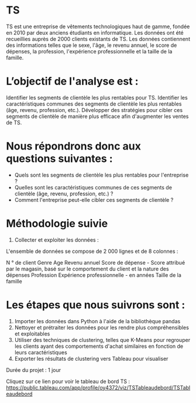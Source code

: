 # TS 

TS est une entreprise de vêtements technologiques haut de gamme, fondée en 2010 par deux anciens étudiants en informatique.
Les données ont été recueillies auprès de 2000 clients existants de TS.
Les données contiennent des informations telles que le sexe, l'âge, le revenu annuel, le score de dépenses, la profession, l'expérience professionnelle et la taille de la famille.

# L’objectif de l'analyse est :
Identifier les segments de clientèle les plus rentables pour TS.
Identifier les caractéristiques communes des segments de clientèle les plus rentables (âge, revenu, profession, etc.).
Développer des stratégies pour cibler ces segments de clientèle de manière plus efficace afin d'augmenter les ventes de TS.

# Nous répondrons donc aux questions suivantes :
- Quels sont les segments de clientèle les plus rentables pour l'entreprise ?
- Quelles sont les caractéristiques communes de ces segments de clientèle (âge, revenu, profession, etc.) ?
- Comment l'entreprise peut-elle cibler ces segments de clientèle ?


# Méthodologie suivie

1. Collecter et exploiter les données :

L'ensemble de données se compose de 2 000 lignes et de 8 colonnes :

N ° de client
Genre
Age
Revenu annuel
Score de dépense - Score attribué par le magasin, basé sur le comportement du client et la nature des dépenses
Profession
Expérience professionnelle - en années
Taille de la famille

# Les étapes que nous suivrons sont : 

1) Importer les données dans Python à l'aide de la bibliothèque pandas
2) Nettoyer et prétraiter les données pour les rendre plus compréhensibles et exploitables
3) Utiliser des techniques de clustering, telles que K-Means pour regrouper les clients ayant des comportements d'achat similaires en fonction de leurs caractéristiques
4) Exporter les résultats de clustering vers Tableau pour visualiser

Durée du projet : 1 jour


Cliquez sur ce lien pour voir le tableau de bord TS : https://public.tableau.com/app/profile/oy4372/viz/TSTableaudebord/TSTableaudebord
